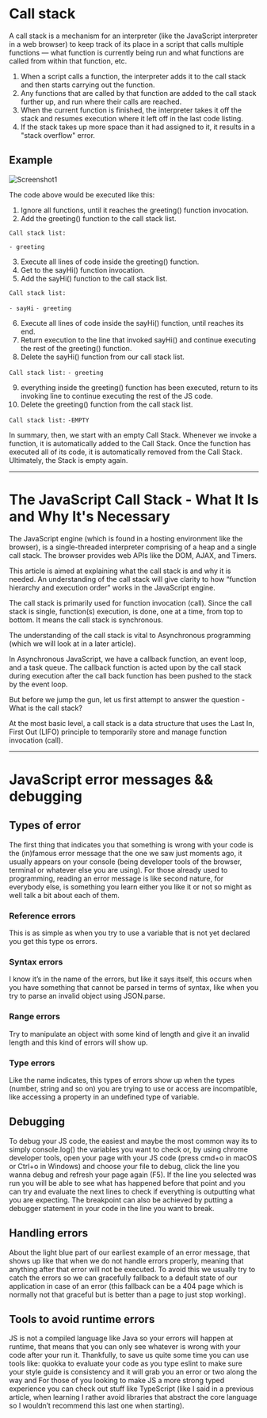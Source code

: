 # Call stack

A call stack is a mechanism for an interpreter (like the JavaScript interpreter in a web browser) to keep track of its place in a script that calls multiple functions — what function is currently being run and what functions are called from within that function, etc.

1. When a script calls a function, the interpreter adds it to the call stack and then starts carrying out the function.
2. Any functions that are called by that function are added to the call stack further up, and run where their calls are reached.
3. When the current function is finished, the interpreter takes it off the stack and resumes execution where it left off in the last code listing.
4. If the stack takes up more space than it had assigned to it, it results in a "stack overflow" error.

## Example 

![Screenshot1](https://user-images.githubusercontent.com/55560502/116461398-e06d6000-a870-11eb-81b5-81f8a11f0b29.png)

The code above would be executed like this:

1. Ignore all functions, until it reaches the greeting() function invocation.
2. Add the greeting() function to the call stack list.

`Call stack list:`

`- greeting`

3. Execute all lines of code inside the greeting() function.
4. Get to the sayHi() function invocation.
5. Add the sayHi() function to the call stack list.


`Call stack list:`

`- sayHi`
`- greeting`

6. Execute all lines of code inside the sayHi() function, until reaches its end.
7. Return execution to the line that invoked sayHi() and continue executing the rest of the greeting() function.
8. Delete the sayHi() function from our call stack list.

`Call stack list:`
`- greeting`

9. everything inside the greeting() function has been executed, return to its invoking line to continue executing the rest of the JS code.
10. Delete the greeting() function from the call stack list.

`Call stack list:`
`-EMPTY`

In summary, then, we start with an empty Call Stack. Whenever we invoke a function, it is automatically added to the Call Stack. Once the function has executed all of its code, it is automatically removed from the Call Stack. Ultimately, the Stack is empty again.



---------------------------------------------------------------------------

# The JavaScript Call Stack - What It Is and Why It's Necessary

The JavaScript engine (which is found in a hosting environment like the browser), is a single-threaded interpreter comprising of a heap and a single call stack. The browser provides web APIs like the DOM, AJAX, and Timers.

This article is aimed at explaining what the call stack is and why it is needed. An understanding of the call stack will give clarity to how “function hierarchy and execution order” works in the JavaScript engine.

The call stack is primarily used for function invocation (call). Since the call stack is single, function(s) execution, is done, one at a time, from top to bottom. It means the call stack is synchronous.

The understanding of the call stack is vital to Asynchronous programming (which we will look at in a later article).

In Asynchronous JavaScript, we have a callback function, an event loop, and a task queue. The callback function is acted upon by the call stack during execution after the call back function has been pushed to the stack by the event loop.

But before we jump the gun, let us first attempt to answer the question - What is the call stack?

At the most basic level, a call stack is a data structure that uses the Last In, First Out (LIFO) principle to temporarily store and manage function invocation (call).


-------------------------------------------------------------------------------

# JavaScript error messages && debugging

## Types of error 

The first thing that indicates you that something is wrong with your code is the (in)famous error message that the one we saw just moments ago, it usually appears on your console (being developer tools of the browser, terminal or whatever else you are using).
For those already used to programming, reading an error message is like second nature, for everybody else, is something you learn either you like it or not so might as well talk a bit about each of them.

### Reference errors

This is as simple as when you try to use a variable that is not yet declared you get this type os errors.

### Syntax errors

I know it’s in the name of the errors, but like it says itself, this occurs when you have something that cannot be parsed in terms of syntax, like when you try to parse an invalid object using JSON.parse.

### Range errors

Try to manipulate an object with some kind of length and give it an invalid length and this kind of errors will show up.

### Type errors

Like the name indicates, this types of errors show up when the types (number, string and so on) you are trying to use or access are incompatible, like accessing a property in an undefined type of variable.



## Debugging

To debug your JS code, the easiest and maybe the most common way its to simply console.log() the variables you want to check or, by using chrome developer tools, open your page with your JS code (press cmd+o in macOS or Ctrl+o in Windows) and choose your file to debug, click the line you wanna debug and refresh your page again (F5).
If the line you selected was run you will be able to see what has happened before that point and you can try and evaluate the next lines to check if everything is outputting what you are expecting.
The breakpoint can also be achieved by putting a debugger statement in your code in the line you want to break.

## Handling errors

About the light blue part of our earliest example of an error message, that shows up like that when we do not handle errors properly, meaning that anything after that error will not be executed. To avoid this we usually try to catch the errors so we can gracefully fallback to a default state of our application in case of an error (this fallback can be a 404 page which is normally not that graceful but is better than a page to just stop working).

## Tools to avoid runtime errors

JS is not a compiled language like Java so your errors will happen at runtime, that means that you can only see whatever is wrong with your code after your run it.
Thankfully, to save us quite some time you can use tools like:
quokka to evaluate your code as you type
eslint to make sure your style guide is consistency and it will grab you an error or two along the way and
For those of you looking to make JS a more strong typed experience you can check out stuff like TypeScript (like I said in a previous article, when learning I rather avoid libraries that abstract the core language so I wouldn’t recommend this last one when starting).
